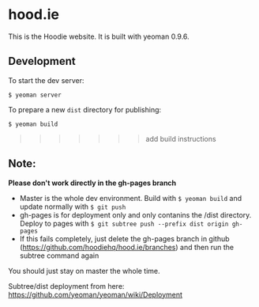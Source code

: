 hood.ie
=======

This is the Hoodie website. It is built with yeoman 0.9.6.

Development
-----------

To start the dev server:

    $ yeoman server

To prepare a new `dist` directory for publishing:

    $ yeoman build

>>>>>>> add build instructions

Note: 
-----

**Please don't work directly in the gh-pages branch**

- Master is the whole dev environment. Build with `$ yeoman build` and update normally with `$ git push`
- gh-pages is for deployment only and only contanins the /dist directory. Deploy to pages with `$ git subtree push --prefix dist origin gh-pages`
- If this fails completely, just delete the gh-pages branch in github (https://github.com/hoodiehq/hood.ie/branches) and then run the subtree command again

You should just stay on master the whole time.

Subtree/dist deployment from here: https://github.com/yeoman/yeoman/wiki/Deployment
